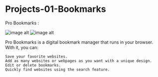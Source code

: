 # Projects-01-Bookmarks
Pro Bookmarks :

![image alt](https://github.com/muhammadenamulhasan/Projects-01-Bookmarks-/blob/ec7acc61f155c71903e07460cd8e34cbd0466043/Screenshots/PB-01.png)
![image alt](https://github.com/muhammadenamulhasan/Projects-01-Bookmarks-/blob/ec7acc61f155c71903e07460cd8e34cbd0466043/Screenshots/PB-02.png)

Pro Bookmarks is a digital bookmark manager that runs in your browser.
With it, you can:

    Save your favorite websites.
    Add as many websites or webpages as you want with a unique design.
    Edit or delete bookmarks.
    Quickly find websites using the search feature.
